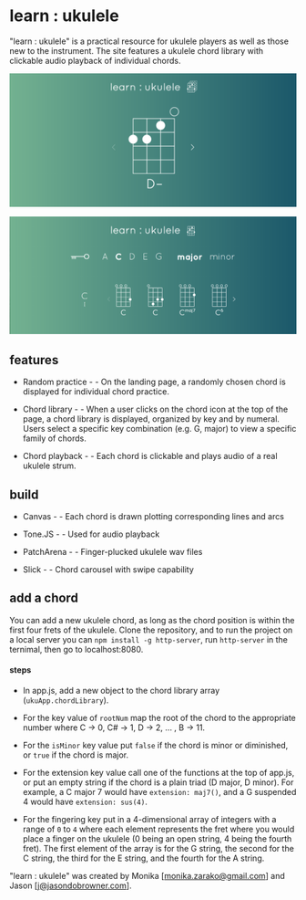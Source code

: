 # learn : ukulele

"learn : ukulele" is a practical resource for ukulele players as well as those new to the instrument. The site features a ukulele chord library with clickable audio playback of individual chords.



![Alt text](images/random-practice.png?raw=true)

![Alt text](images/chord-library.png?raw=true)



## features

- Random practice - - On the landing page, a randomly chosen chord is displayed for individual chord practice.

- Chord library - - When a user clicks on the chord icon at the top of the page, a chord library is displayed, organized by key and by numeral. Users select a specific key combination (e.g. G, major) to view a specific family of chords.

- Chord playback - - Each chord is clickable and plays audio of a real ukulele strum.



## build

- Canvas - - Each chord is drawn plotting corresponding lines and arcs

- Tone.JS - - Used for audio playback

- PatchArena - - Finger-plucked ukulele wav files

- Slick - - Chord carousel with swipe capability


## add a chord

You can add a new ukulele chord, as long as the chord position is within the first four frets of the ukulele. Clone the repository, and to run the project on a local server you can `npm install -g http-server`, run `http-server` in the ternimal, then go to localhost:8080.

#### steps

- In app.js, add a new object to the chord library array (`ukuApp.chordLibrary`).

- For the key value of `rootNum` map the root of the chord to the appropriate number where C -> 0, C# -> 1, D -> 2, ... , B -> 11.

- For the `isMinor` key value put `false` if the chord is minor or diminished, or `true` if the chord is major.

- For the extension key value call one of the functions at the top of app.js, or put an empty string if the chord is a plain triad (D major, D minor). For example, a C major 7 would have `extension: maj7()`, and a G suspended 4 would have `extension: sus(4)`.

- For the fingering key put in a 4-dimensional array of integers with a range of `0` to `4` where each element represents the fret where you would place a finger on the ukulele (0 being an open string, 4 being the fourth fret). The first element of the array is for the G string, the second for the C string, the third for the E string, and the fourth for the A string.



"learn : ukulele" was created by Monika [monika.zarako@gmail.com] and Jason [j@jasondobrowner.com].
